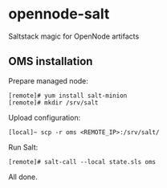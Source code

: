 opennode-salt
=============

Saltstack magic for OpenNode artifacts

OMS installation
----------------

Prepare managed node:

	[remote]# yum install salt-minion
	[remote]# mkdir /srv/salt

Upload configuration:

	[local]~ scp -r oms <REMOTE_IP>:/srv/salt/

Run Salt:

	[remote]# salt-call --local state.sls oms

All done.
